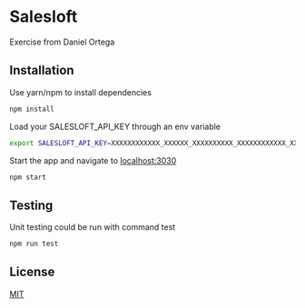 # Salesloft

Exercise from Daniel Ortega

## Installation

Use yarn/npm to install dependencies

```bash
npm install
```

Load your SALESLOFT_API_KEY through an env variable

```bash
export SALESLOFT_API_KEY=XXXXXXXXXXXX_XXXXXX_XXXXXXXXXX_XXXXXXXXXXXX_XXXXXX
```

Start the app and navigate to [localhost:3030](http://localhost:3030)

```bash
npm start
```

## Testing

Unit testing could be run with command test

```javascript
npm run test
```

## License
[MIT](https://choosealicense.com/licenses/mit/)